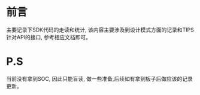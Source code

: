 # 前言
主要记录下SDK代码的走读和统计, 该内容主要涉及到设计模式方面的记录和TIPS
针对API的接口, 参考相应文档即可。

#


# P.S
当前没有拿到SOC, 因此只能盲读, 做一些准备,后续如有拿到板子后做应该的记录更新。